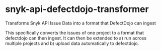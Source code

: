 # snyk-api-defectdojo-transformer
Transforms Snyk API Issue Data into a format that DefectDojo can ingest


This specifically converts the issues of one project to a format that defectdojo can then ingest. It can then be extended to a) run across multiple projects and b) upload data automatically to defectdojo.
